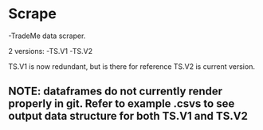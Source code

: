 # Scrape
-TradeMe data scraper.

2 versions:
-TS.V1
-TS.V2

TS.V1 is now redundant, but is there for reference
TS.V2 is current version. 

## NOTE: dataframes do not currently render properly in git. Refer to example .csvs to see output data structure for both TS.V1 and TS.V2
